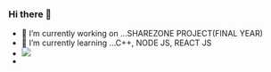 ### Hi there 👋

- 🔭 I’m currently working on ...SHAREZONE PROJECT(FINAL YEAR)
- 🌱 I’m currently learning ...C++, NODE JS, REACT JS
- <div>
  <img src="https://github-readme-stats.vercel.app/api?username=Sudipta07151"/> 
  <div/>
-
<!--
